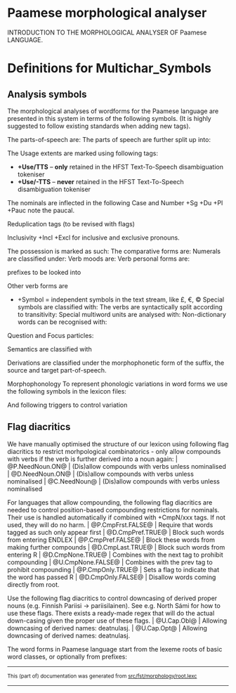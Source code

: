 
# Paamese morphological analyser                      
INTRODUCTION TO THE MORPHOLOGICAL ANALYSER OF Paamese LANGUAGE.

# Definitions for Multichar_Symbols

## Analysis symbols
The morphological analyses of wordforms for the Paamese
language are presented in this system in terms of the following symbols.
(It is highly suggested to follow existing standards when adding new tags).

The parts-of-speech are:
The parts of speech are further split up into:

The Usage extents are marked using following tags:
* **+Use/TTS** – **only** retained in the HFST Text-To-Speech disambiguation tokeniser
* **+Use/-TTS** – **never** retained in the HFST Text-To-Speech disambiguation tokeniser

The nominals are inflected in the following Case and Number
+Sg +Du +Pl +Pauc note the paucal.

Reduplication tags (to be revised with flags)

Inclusivity
+Incl +Excl for inclusive and exclusive pronouns.

The possession is marked as such:
The comparative forms are:
Numerals are classified under:
Verb moods are:
Verb personal forms are:

prefixes to be looked into

Other verb forms are

* +Symbol = independent symbols in the text stream, like £, €, ©
Special symbols are classified with:
The verbs are syntactically split according to transitivity:
Special multiword units are analysed with:
Non-dictionary words can be recognised with:

Question and Focus particles:

Semantics are classified with

Derivations are classified under the morphophonetic form of the suffix, the
source and target part-of-speech.

Morphophonology
To represent phonologic variations in word forms we use the following
symbols in the lexicon files:

And following triggers to control variation

## Flag diacritics
We have manually optimised the structure of our lexicon using following
flag diacritics to restrict morhpological combinatorics - only allow compounds
with verbs if the verb is further derived into a noun again:
|  @P.NeedNoun.ON@ | (Dis)allow compounds with verbs unless nominalised
|  @D.NeedNoun.ON@ | (Dis)allow compounds with verbs unless nominalised
|  @C.NeedNoun@ | (Dis)allow compounds with verbs unless nominalised

For languages that allow compounding, the following flag diacritics are needed
to control position-based compounding restrictions for nominals. Their use is
handled automatically if combined with +CmpN/xxx tags. If not used, they will
do no harm.
|  @P.CmpFrst.FALSE@ | Require that words tagged as such only appear first
|  @D.CmpPref.TRUE@ | Block such words from entering ENDLEX
|  @P.CmpPref.FALSE@ | Block these words from making further compounds
|  @D.CmpLast.TRUE@ | Block such words from entering R
|  @D.CmpNone.TRUE@ | Combines with the next tag to prohibit compounding
|  @U.CmpNone.FALSE@ | Combines with the prev tag to prohibit compounding
|  @P.CmpOnly.TRUE@ | Sets a flag to indicate that the word has passed R
|  @D.CmpOnly.FALSE@ | Disallow words coming directly from root.

Use the following flag diacritics to control downcasing of derived proper
nouns (e.g. Finnish Pariisi -> pariisilainen). See e.g. North Sámi for how to use
these flags. There exists a ready-made regex that will do the actual down-casing
given the proper use of these flags.
|  @U.Cap.Obl@ | Allowing downcasing of derived names: deatnulasj.
|  @U.Cap.Opt@ | Allowing downcasing of derived names: deatnulasj.

The word forms in Paamese language start from the lexeme roots of basic
word classes, or optionally from prefixes:

* * *

<small>This (part of) documentation was generated from [src/fst/morphology/root.lexc](https://github.com/giellalt/lang-pma/blob/main/src/fst/morphology/root.lexc)</small>

---

